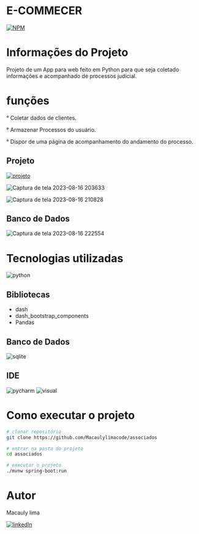 # E-COMMECER

[![NPM](https://img.shields.io/npm/l/react)](https://github.com/Macaulylimacode/jsecommecer/blob/master/LICENSE) 



# Informações do Projeto

Projeto de um App para web feito em Python para que 
seja coletado informações e acompanhado de processos
judicial.

# funções
° Coletar dados de clientes.

° Armazenar Processos do usuário.

° Dispor de uma página de acompanhamento do andamento do processo.



## Projeto

[![projeto](https://img.shields.io/badge/Macauly-Mcoder-76B900?style=for-the-badge&logo=nvidia&logoColor=white)](http://127.0.0.1:8050/)

![Captura de tela 2023-08-16 203633](https://github.com/Macaulylimacode/associados/assets/139823222/abf7d177-d756-40d2-9f82-256af3ee497b)

![Captura de tela 2023-08-16 210828](https://github.com/Macaulylimacode/associados/assets/139823222/442b0b7b-c476-4730-94ed-afb0b2da79b3)


## Banco de Dados

![Captura de tela 2023-08-16 222554](https://github.com/Macaulylimacode/associados/assets/139823222/5055e043-cf58-4fbd-a24d-601e3a58bc5b)


# Tecnologias utilizadas

![python](https://img.shields.io/badge/Python-3776AB?style=for-the-badge&logo=python&logoColor=white)

## Bibliotecas

- dash
- dash_bootstrap_components
- Pandas
  

## Banco de Dados

![sqlite](https://img.shields.io/badge/SQLite-07405E?style=for-the-badge&logo=sqlite&logoColor=white)

## IDE

![pycharm](https://img.shields.io/badge/PyCharm-000000.svg?&style=for-the-badge&logo=PyCharm&logoColor=white)
![visual](https://img.shields.io/badge/Visual_Studio-5C2D91?style=for-the-badge&logo=visual%20studio&logoColor=white)

# Como executar o projeto

```bash
# clonar repositório
git clone https://github.com/Macaulylimacode/associados

# entrar na pasta do projeto
cd associados

# executar o projeto
./mvnw spring-boot:run
```

# Autor

Macauly lima

[![linkedIn](https://img.shields.io/badge/LinkedIn-0077B5?style=for-the-badge&logo=linkedin&logoColor=white)](https://www.linkedin.com/in/macauly-lima-75984a269)
